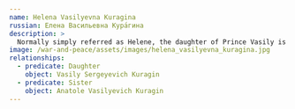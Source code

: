 ```yaml
---
name: Helena Vasilyevna Kuragina
russian: Елена Васильевна Кура́гина
description: >
  Normally simply referred as Helene, the daughter of Prince Vasily is the toast of society: a beautiful, witty and charming young woman from a great family. She is not yet married, but her father intends to find her a brilliant, wealthy match. Helene is grudgingly willing to help him – but will still happily make the most of the male company around her.
image: /war-and-peace/assets/images/helena_vasilyevna_kuragina.jpg
relationships:
  - predicate: Daughter
    object: Vasily Sergeyevich Kuragin
  - predicate: Sister
    object: Anatole Vasilyevich Kuragin
---
```

